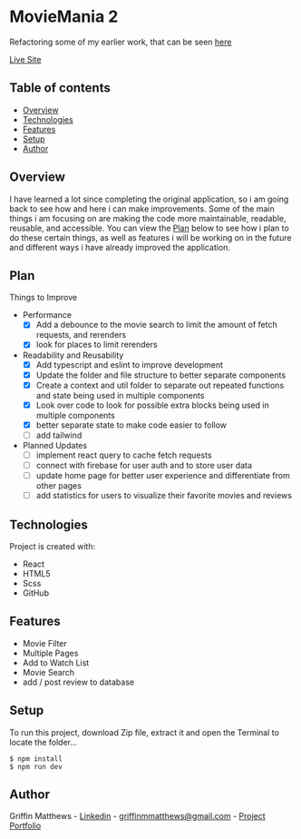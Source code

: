 # MovieMania 2
Refactoring some of my earlier work, that can be seen [here](https://github.com/Griffmatt/MovieMania)

[Live Site](https://darling-truffle-b03a99.netlify.app/)

## Table of contents
* [Overview](#overview)
* [Technologies](#technologies)
* [Features](#features)
* [Setup](#setup)
* [Author](#author)

## Overview
I have learned a lot since completing the original application, so i am going back to see how and here i can make improvements. Some of the main things i am focusing on are making the code more maintainable, readable, reusable, and accessible. You can view the [Plan](#plan) below to see how i plan to do these certain things, as well as features i will be working on in the future and different ways i have already improved the application.


## Plan
Things to Improve
* Performance
  - [x] Add a debounce to the movie search to limit the amount of fetch requests, and rerenders
  - [x] look for places to limit rerenders
* Readability and Reusability
  - [x] Add typescript and eslint to improve development
  - [x] Update the folder and file structure to better separate components
  - [x] Create a context and util folder to separate out repeated functions and state being used in multiple components
  - [x] Look over code to look for possible extra blocks being used in multiple components
  - [x] better separate state to make code easier to follow
  - [ ] add tailwind
* Planned Updates
  - [ ] implement react query to cache fetch requests
  - [ ] connect with firebase for user auth and to store user data
  - [ ] update home page for better user experience and differentiate from other pages
  - [ ] add statistics for users to visualize their favorite movies and reviews

## Technologies
Project is created with:
* React
* HTML5
* Scss
* GitHub

## Features
- Movie Filter
- Multiple Pages
- Add to Watch List
- Movie Search
- add / post review to database

## Setup
To run this project, download Zip file, extract it and open the Terminal to locate the folder...

```
$ npm install
$ npm run dev
```

## Author
Griffin Matthews - [Linkedin](https://www.linkedin.com/in/griffin-matthews/) - griffinmmatthews@gmail.com - [Project Portfolio](https://luminous-valkyrie-8034e6.netlify.app/)
